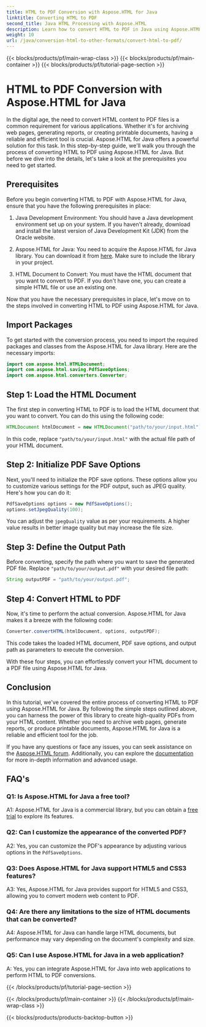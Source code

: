 ```yaml
---
title: HTML to PDF Conversion with Aspose.HTML for Java
linktitle: Converting HTML to PDF
second_title: Java HTML Processing with Aspose.HTML
description: Learn how to convert HTML to PDF in Java using Aspose.HTML. Create high-quality PDFs from your HTML content effortlessly.
weight: 10
url: /java/conversion-html-to-other-formats/convert-html-to-pdf/
---
```


{{< blocks/products/pf/main-wrap-class >}}
{{< blocks/products/pf/main-container >}}
{{< blocks/products/pf/tutorial-page-section >}}

# HTML to PDF Conversion with Aspose.HTML for Java

In the digital age, the need to convert HTML content to PDF files is a common requirement for various applications. Whether it's for archiving web pages, generating reports, or creating printable documents, having a reliable and efficient tool is crucial. Aspose.HTML for Java offers a powerful solution for this task. In this step-by-step guide, we'll walk you through the process of converting HTML to PDF using Aspose.HTML for Java. But before we dive into the details, let's take a look at the prerequisites you need to get started.

## Prerequisites

Before you begin converting HTML to PDF with Aspose.HTML for Java, ensure that you have the following prerequisites in place:

1. Java Development Environment: You should have a Java development environment set up on your system. If you haven't already, download and install the latest version of Java Development Kit (JDK) from the Oracle website.

2. Aspose.HTML for Java: You need to acquire the Aspose.HTML for Java library. You can download it from [here](https://releases.aspose.com/html/java/). Make sure to include the library in your project.

3. HTML Document to Convert: You must have the HTML document that you want to convert to PDF. If you don't have one, you can create a simple HTML file or use an existing one.

Now that you have the necessary prerequisites in place, let's move on to the steps involved in converting HTML to PDF using Aspose.HTML for Java.

## Import Packages

To get started with the conversion process, you need to import the required packages and classes from the Aspose.HTML for Java library. Here are the necessary imports:

```java
import com.aspose.html.HTMLDocument;
import com.aspose.html.saving.PdfSaveOptions;
import com.aspose.html.converters.Converter;
```

## Step 1: Load the HTML Document

The first step in converting HTML to PDF is to load the HTML document that you want to convert. You can do this using the following code:

```java
HTMLDocument htmlDocument = new HTMLDocument("path/to/your/input.html");
```

In this code, replace `"path/to/your/input.html"` with the actual file path of your HTML document.

## Step 2: Initialize PDF Save Options

Next, you'll need to initialize the PDF save options. These options allow you to customize various settings for the PDF output, such as JPEG quality. Here's how you can do it:

```java
PdfSaveOptions options = new PdfSaveOptions();
options.setJpegQuality(100);
```

You can adjust the `jpegQuality` value as per your requirements. A higher value results in better image quality but may increase the file size.

## Step 3: Define the Output Path

Before converting, specify the path where you want to save the generated PDF file. Replace `"path/to/your/output.pdf"` with your desired file path:

```java
String outputPDF = "path/to/your/output.pdf";
```

## Step 4: Convert HTML to PDF

Now, it's time to perform the actual conversion. Aspose.HTML for Java makes it a breeze with the following code:

```java
Converter.convertHTML(htmlDocument, options, outputPDF);
```

This code takes the loaded HTML document, PDF save options, and output path as parameters to execute the conversion.

With these four steps, you can effortlessly convert your HTML document to a PDF file using Aspose.HTML for Java.

## Conclusion

In this tutorial, we've covered the entire process of converting HTML to PDF using Aspose.HTML for Java. By following the simple steps outlined above, you can harness the power of this library to create high-quality PDFs from your HTML content. Whether you need to archive web pages, generate reports, or produce printable documents, Aspose.HTML for Java is a reliable and efficient tool for the job.

If you have any questions or face any issues, you can seek assistance on the [Aspose.HTML forum](https://forum.aspose.com/). Additionally, you can explore the [documentation](https://reference.aspose.com/html/java/) for more in-depth information and advanced usage.

## FAQ's

### Q1: Is Aspose.HTML for Java a free tool?
   
A1: Aspose.HTML for Java is a commercial library, but you can obtain a [free trial](https://releases.aspose.com/) to explore its features.

### Q2: Can I customize the appearance of the converted PDF?

A2: Yes, you can customize the PDF's appearance by adjusting various options in the `PdfSaveOptions`.

### Q3: Does Aspose.HTML for Java support HTML5 and CSS3 features?

A3: Yes, Aspose.HTML for Java provides support for HTML5 and CSS3, allowing you to convert modern web content to PDF.

### Q4: Are there any limitations to the size of HTML documents that can be converted?

A4: Aspose.HTML for Java can handle large HTML documents, but performance may vary depending on the document's complexity and size.

### Q5: Can I use Aspose.HTML for Java in a web application?

A: Yes, you can integrate Aspose.HTML for Java into web applications to perform HTML to PDF conversions.

{{< /blocks/products/pf/tutorial-page-section >}}

{{< /blocks/products/pf/main-container >}}
{{< /blocks/products/pf/main-wrap-class >}}

{{< blocks/products/products-backtop-button >}}
